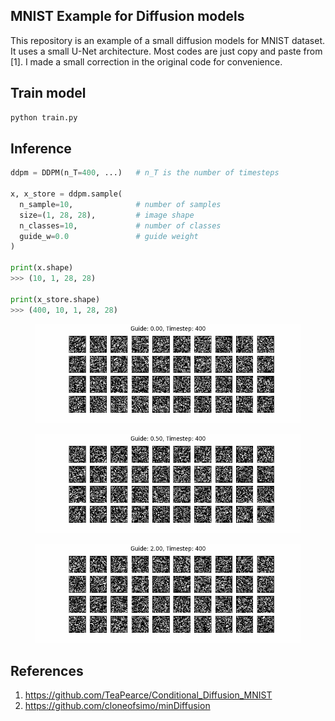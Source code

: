 ## MNIST Example for Diffusion models
This repository is an example of a small diffusion models for MNIST dataset. It uses a small U-Net architecture. Most codes are just copy and paste from [1]. I made a small correction in the original code for convenience.

## Train model
```python
python train.py
```

## Inference
```python
ddpm = DDPM(n_T=400, ...)   # n_T is the number of timesteps

x, x_store = ddpm.sample(
  n_sample=10,              # number of samples
  size=(1, 28, 28),         # image shape
  n_classes=10,             # number of classes
  guide_w=0.0               # guide weight
)

print(x.shape)
>>> (10, 1, 28, 28)

print(x_store.shape)
>>> (400, 10, 1, 28, 28)
```

<figure><img src="images/guide_000.gif"></figure>
<figure><img src="images/guide_050.gif"></figure>
<figure><img src="images/guide_200.gif"></figure>

## References
1. https://github.com/TeaPearce/Conditional_Diffusion_MNIST
2. https://github.com/cloneofsimo/minDiffusion
